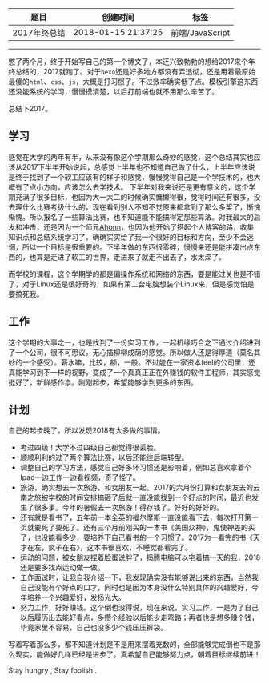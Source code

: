 | 题目         | 创建时间            | 标签            |
| ------------ | ------------------- | --------------- |
| 2017年终总结 | 2018-01-15 21:37:25 | 前端/JavaScript |

------

憋了两个月，终于开始写自己的第一个博文了，本还兴致勃勃的想给2017来个年终总结的，2017就跑了。对于`hexo`还是好多地方都没有弄透彻，还是用着最原始最傻的`html`、`css`、`js`，大概是打习惯了。不过效率确实低了点。模板引擎这东西还没能系统的学习，慢慢摸清楚，以后打前端也就不用那么辛苦了。

总结下2017。



## 学习

感觉在大学的两年有半，从来没有像这个学期那么奇妙的感觉，这个总结其实也应该从2017下半年开始说起，总感觉上半年也不知道自己做了什么，上半年应该说是终于找到了一个软工应该有的样子和感觉，慢慢觉得自己是一个学技术的，也大概有了点小方向，应该怎么去学技术。
下半年对我来说还是更有意义的，这个学期充满了很多目标，也因为大一大二的时候确实慵懒得很，觉得时间还有很多，没去理什么比赛考级什么的，现在看到别人不知不觉原来都拿到了那么多奖了，惭愧惭愧。所以报名了一些算法比赛，也不知道能不能搞得定那些算法。对我最大的启发和冲击，还是因为一个师兄[Ahonn](http://www.ahonn.me/)，也因为他开始了搭起个人博客的路，收集知识点和总结系统学习了，确确实实给了我一个很好的目标和方向，至少不会迷惘，所以一个目标是很重要的。下半年做的东西很零碎，慢慢来还是能拼凑出点东西的，也算是走进了软工的世界，走进来了就走不出去了，水太深了。

而学校的课程，这个学期学的都是偏操作系统和网络的东西，要是能过关也是不错了，对于Linux还是很好奇的，如果有第二台电脑想装个Linux来，但是感觉怕是要搞死我。

## 工作

这个学期的大事之一，也是找到了一份实习工作，一起机缘巧合之下通过介绍进到了一个公司，很不可思议，无心插柳柳成荫的感觉。所以做人还是得厚道（莫名其妙的一个感受）。薪水嘛，比较，额，一般。不过能在一家资本feel的公司里，还真能学习到不一样的视野，变成了一个真真正正在外赚钱的软件工程师，其实感觉挺好了，新鲜感作祟。刚刚起步，希望能够学到更多的东西。

## 计划

自己的起步晚了，所以发现2018有太多做的事情。

* 考过四级！大学不过四级自己都觉得很丢脸。
* 顺顺利利的过了两个算法比赛，以后还能往后端转型。
* 调整自己的学习方法，感觉自己好多坏习惯还是影响着，例如总喜欢拿着个Ipad一边工作一边看视频，奇了怪了。
* 旅游，确实想去一次旅游，和女朋友一起。2017的六月份打算和女朋友去的云南之旅被学校的时间安排搞砸了后就一直没能找到一个好点的时间，最近也发生了很多事。今年的暑假去一次旅游！得存钱了。好好的好好的。
* 还有就是看书了，五年前一本全英的福尔摩斯一直没能看下去，每次打开第一页就要死了要死了。还有三个月前刚买的一本书《美国众神》，鬼使神差的买了，也没能看多少，要培养下自己看书的一个习惯了。2017为一看完的书《天才在左，疯子在右》，这本书很喜欢，不睡觉都看完了。
* 运动的问题，被女朋友捏着脸蛋说胖了，捣腾电脑可以宅着搞一天的我，2018还是要多找点运动做一做。
* 工作面试时，让我自我介绍一下，我发现确实没有能够说出来的东西，当然我自己没能有个好点的口才，同时也是因为本身没什么特别具体的兴趣爱好，今年培养一个兴趣爱好，发扬光大。
* 努力工作，好好赚钱。这个倒也没得说，现在来说，实习工作，一是为了自己以后履历出去能好看点，多攒个经验以后能少走弯路；再者也是想多赚个钱，毕竟家里不容易，自己也没多少个钱压压裤袋。

写着写着那么多，都不知道计划是不是用来摆着充数的，全部能够完成倒也不是那么现实，能做好几样已经是进步了。真希望自己能够努力点，朝着目标继续前进！

Stay hungry , Stay foolish .
